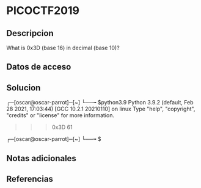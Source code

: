 # PICOCTF2019

## Descripcion
What is 0x3D (base 16) in decimal (base 10)?

## Datos de acceso

## Solucion
┌─[oscar@oscar-parrot]─[~]
└──╼ $python3.9
Python 3.9.2 (default, Feb 28 2021, 17:03:44) 
[GCC 10.2.1 20210110] on linux
Type "help", "copyright", "credits" or "license" for more information.
>>> 0x3D
61
>>> 
┌─[oscar@oscar-parrot]─[~]
└──╼ $

## Notas adicionales

## Referencias
